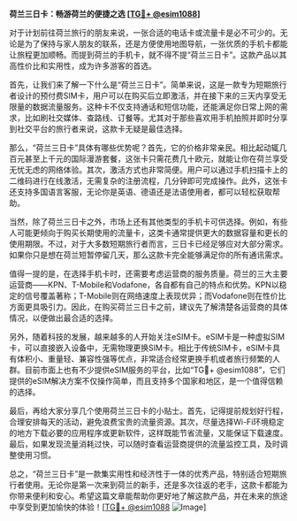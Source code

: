 **荷兰三日卡：畅游荷兰的便捷之选 [[TG💪+ @esim1088](https://t.me/s/esim1088)]**

对于计划前往荷兰旅行的朋友来说，一张合适的电话卡或流量卡是必不可少的。无论是为了保持与家人朋友的联系，还是方便使用地图导航，一张优质的手机卡都能让旅程更加顺畅。而提到荷兰的手机卡，就不得不提“荷兰三日卡”。这款产品以其高性价比和实用性，成为许多游客的首选。

首先，让我们来了解一下什么是“荷兰三日卡”。简单来说，这是一款专为短期旅行者设计的预付费SIM卡，用户可以在购买后立即激活，并在接下来的三天内享受无限量的数据流量服务。这种卡不仅支持通话和短信功能，还能满足你日常上网的需求，比如刷社交媒体、查路线、订餐等。尤其对于那些喜欢用手机拍照并即时分享到社交平台的旅行者来说，这款卡无疑是最佳选择。

那么，“荷兰三日卡”具体有哪些优势呢？首先，它的价格非常亲民。相比起动辄几百元甚至上千元的国际漫游套餐，这张卡只需花费几十欧元，就能让你在荷兰享受无忧无虑的网络体验。其次，激活方式也非常简便。用户可以通过手机扫描卡上的二维码进行在线激活，无需复杂的注册流程，几分钟即可完成操作。此外，这张卡还支持多国语言客服，无论你是英语、德语还是法语使用者，都可以轻松获取帮助。

当然，除了荷兰三日卡之外，市场上还有其他类型的手机卡可供选择。例如，有些人可能更倾向于购买长期使用的流量卡，这类卡通常提供更大的数据容量和更长的使用期限。不过，对于大多数短期旅行者而言，三日卡已经足够应对大部分需求。如果你只是想在荷兰短暂停留几天，那么这款卡完全能够满足你的所有通讯需求。

值得一提的是，在选择手机卡时，还需要考虑运营商的服务质量。荷兰的三大主要运营商——KPN、T-Mobile和Vodafone，各自都有自己的特点和优势。KPN以稳定的信号覆盖著称；T-Mobile则在网络速度上表现优异；而Vodafone则在性价比方面更具吸引力。因此，在购买荷兰三日卡之前，建议先了解清楚各运营商的具体情况，以便做出最合适的选择。

另外，随着科技的发展，越来越多的人开始关注eSIM卡。eSIM卡是一种虚拟SIM卡，可以直接嵌入设备中，无需物理更换SIM卡。相比于传统SIM卡，eSIM卡具有体积小、重量轻、兼容性强等优点，非常适合经常更换手机或者旅行频繁的人群。目前市面上也有不少提供eSIM服务的平台，比如“TG💪+ @esim1088”，它们提供的eSIM解决方案不仅操作简单，而且支持多个国家和地区，是一个值得信赖的选择。

最后，再给大家分享几个使用荷兰三日卡的小贴士。首先，记得提前规划好行程，合理安排每天的活动，避免浪费宝贵的流量资源。其次，尽量选择Wi-Fi环境稳定的地方下载必要的应用程序或更新软件，这样既能节省流量，又能保证下载速度。最后，如果发现流量消耗过快，可以随时查看运营商提供的流量监控工具，及时调整使用习惯。

总之，“荷兰三日卡”是一款集实用性和经济性于一体的优秀产品，特别适合短期旅行者使用。无论你是第一次来到荷兰的新手，还是多次往返的老手，这款卡都能为你带来便利和安心。希望这篇文章能帮助你更好地了解这款产品，并在未来的旅途中享受到更加愉快的体验！[[TG💪+ @esim1088](https://t.me/s/esim1088) ![Image](https://i.postimg.cc/4NQfJmqS/Snipaste-2025-05-13-00-14-12.png)]